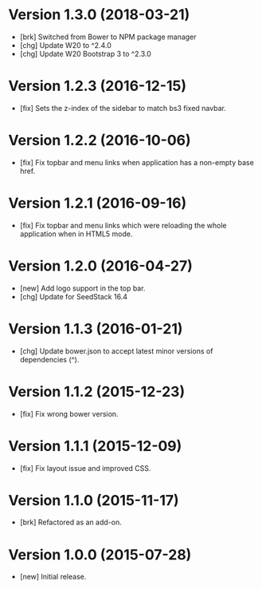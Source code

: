# Version 1.3.0 (2018-03-21)

* [brk] Switched from Bower to NPM package manager
* [chg] Update W20 to ^2.4.0
* [chg] Update W20 Bootstrap 3 to ^2.3.0

# Version 1.2.3 (2016-12-15)

* [fix] Sets the z-index of the sidebar to match bs3 fixed navbar.

# Version 1.2.2 (2016-10-06)

* [fix] Fix topbar and menu links when application has a non-empty base href.

# Version 1.2.1 (2016-09-16)

* [fix] Fix topbar and menu links which were reloading the whole application when in HTML5 mode.

# Version 1.2.0 (2016-04-27)

* [new] Add logo support in the top bar.
* [chg] Update for SeedStack 16.4

# Version 1.1.3 (2016-01-21)

* [chg] Update bower.json to accept latest minor versions of dependencies (^).

# Version 1.1.2 (2015-12-23)

* [fix] Fix wrong bower version.

# Version 1.1.1 (2015-12-09)

* [fix] Fix layout issue and improved CSS.

# Version 1.1.0 (2015-11-17)

* [brk] Refactored as an add-on.

# Version 1.0.0 (2015-07-28)

* [new] Initial release.
